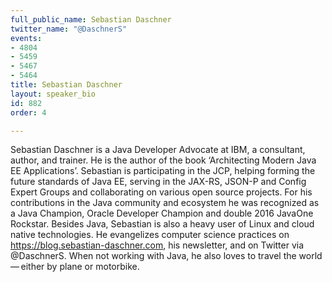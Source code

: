 ```yaml
---
full_public_name: Sebastian Daschner
twitter_name: "@DaschnerS"
events:
- 4804
- 5459
- 5467
- 5464
title: Sebastian Daschner
layout: speaker_bio
id: 882
order: 4

---
```

Sebastian Daschner is a Java Developer Advocate at IBM, a consultant, author, and trainer. He is the author of the book ‘Architecting Modern Java EE Applications’. Sebastian is participating in the JCP, helping forming the future standards of Java EE, serving in the JAX-RS, JSON-P and Config Expert Groups and collaborating on various open source projects. For his contributions in the Java community and ecosystem he was recognized as a Java Champion, Oracle Developer Champion and double 2016 JavaOne Rockstar. Besides Java, Sebastian is also a heavy user of Linux and cloud native technologies. He evangelizes computer science practices on https://blog.sebastian-daschner.com, his newsletter, and on Twitter via @DaschnerS. When not working with Java, he also loves to travel the world — either by plane or motorbike.